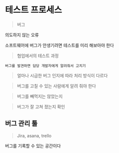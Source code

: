 # 테스트 프로세스

>버그

의도하지 않는 오류

소프트웨어에 버그가 안생기려면 테스트를 미리 해보아야 한다

>협업에서의 테스트 과정

```
버그를 발견하면 담당 개발자에게 알려줘서 고치기
```

>얼마나 시급한 버그 인지에 따라 처리 방식이 다르다

>버그를 고칠 수 있는 사람에게 알려 줘야 한다

>버그를 빼먹지는 않았는지

>버그가 잘 고쳐 졌는지 확인

## 버그 관리 툴
>Jira, asana, trello

버그를 기록할 수 있는 공간이다
